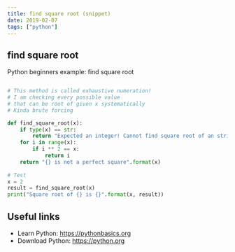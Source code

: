 ```yaml
---
title: find square root (snippet)
date: 2019-02-07
tags: ["python"]
---
```


## find square root

Python beginners example: find square root

```python

# This method is called exhaustive numeration!
# I am checking every possible value
# that can be root of given x systematically
# Kinda brute forcing

def find_square_root(x):
    if type(x) == str:
        return "Expected an integer! Cannot find square root of an string!"
    for i in range(x):
        if i ** 2 == x:
            return i 
    return "{} is not a perfect square".format(x)
    
# Test 
x = 2
result = find_square_root(x)
print("Square root of {} is {}".format(x, result))


```

## Useful links

- Learn Python: https://pythonbasics.org
- Download Python: https://python.org
